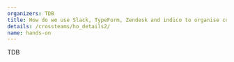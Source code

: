 ```yaml
---
organizers: TDB 
title: How do we use Slack, TypeForm, Zendesk and indico to organise communication and events? 
details: /crossteams/ho_details2/
name: hands-on
---
```


TDB
